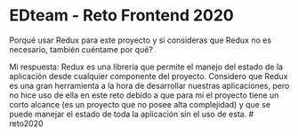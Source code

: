 # EDteam - Reto Frontend 2020

Porqué usar Redux para este proyecto y si consideras que Redux no es necesario, también cuéntame por qué?

Mi respuesta:
Redux es una librería que permite el manejo del estado de la aplicación desde cualquier componente del proyecto. Considero que Redux es una gran herramienta a la hora de desarrollar nuestras aplicaciones, pero no hice uso de ella en este reto debido a que para mí el proyecto tiene un corto alcance (es un proyecto que no posee alta complejidad) y que se puede manejar el estado de toda la aplicación sin el uso de esta. # reto2020
